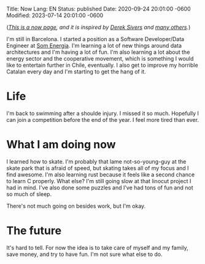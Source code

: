 Title: Now
Lang: EN
Status: published
Date: 2020-09-24 20:01:00 -0600
Modified: 2023-07-14 20:01:00 -0600

(_[This is a now page](https://nownownow.com/about), and it is inspired by [Derek Sivers](https://sivers.org/now3) and [many others](https://nownownow.com/)._)


<!-- july 2023 -->

I'm still in Barcelona. I started a position as a Software Developer/Data Engineer at [Som Energia](https://somenergia.coop). I'm learning a lot of new things around data architectures and I'm having a lot of fun. I'm also learning a lot about the energy sector and the cooperative movement, which is something I would like to entertain further in Chile, eventually. I also get to improve my horrible Catalan every day and I'm starting to get the hang of it.

# Life

I'm back to swimming after a shoulde injury. I missed it so much. Hopefully I can join a competition before the end of the year. I feel more tired than ever.

# What I am doing now

I learned how to skate. I'm probably that lame not-so-young-guy at the skate park that is afraid of speed, but skating takes all of my focus and I find awesome. I'm also learning rust because it feels like a second chance to learn C properly. What else? I'm still going slow at that linocut project I had in mind. I've also done some puzzles and I've had tons of fun and not so much of sleep.

There's not much going on besides work, but I'm okay.

# The future

It's hard to tell. For now the idea is to take care of myself and my family, save money, and try to have fun. I'm not sure what else to do.

